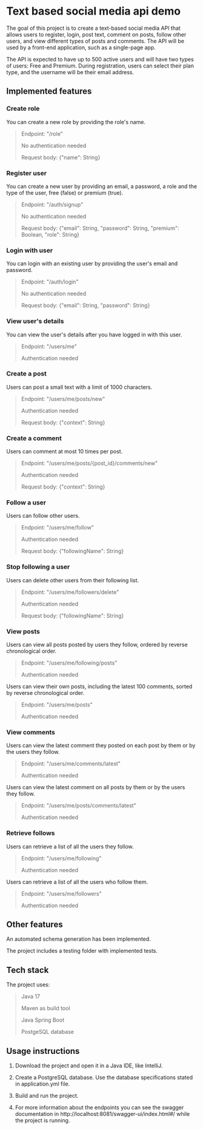 # **Text based social media api demo**

The goal of this project is to create a text-based social media API that allows
users to register, login, post text, comment on posts, follow other users, and view different
types of posts and comments. The API will be used by a front-end application, such as a
single-page app.

The API is expected to have up to 500 active users and will have two types of users: Free and
Premium. During registration, users can select their plan type, and the username will be
their email address.


## **Implemented features**

### Create role
You can create a new role by providing the role's name.
> Endpoint: "/role"
> 
> No authentication needed
> 
> Request body: {"name": String}


### Register user
You can create a new user by providing an email, a password, a role and the type of the user, free (false) or premium (true).
> Endpoint: "/auth/signup"
> 
> No authentication needed
> 
> Request body: {"email": String, "password": String,  "premium": Boolean, "role": String}


### Login with user
You can login with an existing user by providing the user's email and password.
> Endpoint: "/auth/login"
> 
> No authentication needed
> 
> Request body: {"email": String, "password": String}


### View user's details
You can view the user's details after you have logged in with this user.
> Endpoint: "/users/me"
> 
> Authentication needed


### Create a post
Users can post a small text with a limit of 1000 characters.
> Endpoint: "/users/me/posts/new"
> 
> Authentication needed
> 
> Request body: {"context": String}



### Create a comment
Users can comment at most 10 times per post.
> Endpoint: "/users/me/posts/{post_id}/comments/new"
> 
> Authentication needed
> 
> Request body: {"context": String}


### Follow a user
Users can follow other users.
> Endpoint: "/users/me/follow"
> 
> Authentication needed
> 
> Request body: {"followingName": String}


### Stop following a user
Users can delete other users from their following list.
> Endpoint: "/users/me/followers/delete"
> 
> Authentication needed
> 
> Request body: {"followingName": String}


### View posts
Users can view all posts posted by users they follow, ordered by reverse chronological order.
> Endpoint: "/users/me/following/posts"
> 
> Authentication needed


Users can view their own posts, including the latest 100 comments, sorted by reverse chronological order.
> Endpoint: "/users/me/posts"
> 
> Authentication needed


### View comments
Users can view the latest comment they posted on each post by them or by the users they follow.
> Endpoint: "/users/me/comments/latest"
> 
> Authentication needed


Users can view the latest comment on all posts by them or by the users they follow.
> Endpoint: "/users/me/posts/comments/latest"
> 
> Authentication needed

### Retrieve follows
Users can retrieve a list of all the users they follow.
> Endpoint: "/users/me/following"
> 
> Authentication needed


Users can retrieve a list of all the users who follow them.
> Endpoint: "/users/me/followers"
> 
> Authentication needed


## Other features

An automated schema generation has been implemented.

The project includes a testing folder with implemented tests.

## Tech stack

The project uses:
> Java 17
> 
> Maven as build tool
> 
> Java Spring Boot
> 
> PostgeSQL database


## Usage instructions

1) Download the project and open it in a Java IDE, like IntelliJ. 

2) Create a PostgreSQL database. Use the database specifications stated in application.yml file.

3) Build and run the project.

4) For more information about the endpoints you can see the swagger documentation in http://localhost:8081/swagger-ui/index.html#/ while the project is running. 



